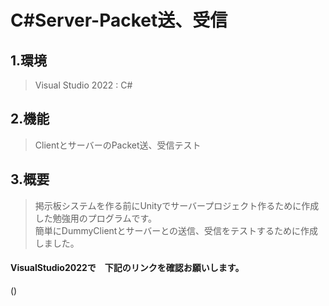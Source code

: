 # C#Server-Packet送、受信

## 1.環境
> Visual Studio 2022 : C#

## 2.機能
> ClientとサーバーのPacket送、受信テスト

## 3.概要
> 掲示板システムを作る前にUnityでサーバープロジェクト作るために作成した勉強用のプログラムです。<br>
> 簡単にDummyClientとサーバーとの送信、受信をテストするために作成しました。<br>


#### **VisualStudio2022で　下記のリンクを確認お願いします。** 
()
